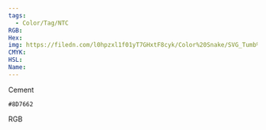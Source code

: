 ```yaml
---
tags:
  - Color/Tag/NTC
RGB:
Hex:
img: https://filedn.com/l0hpzxl1f01yT7GHxtF8cyk/Color%20Snake/SVG_Tumb%20Mass%20No%20Name/8D7662.svg
CMYK:
HSL:
Name:
---
```

Cement
```palette
#8D7662
```
RGB
